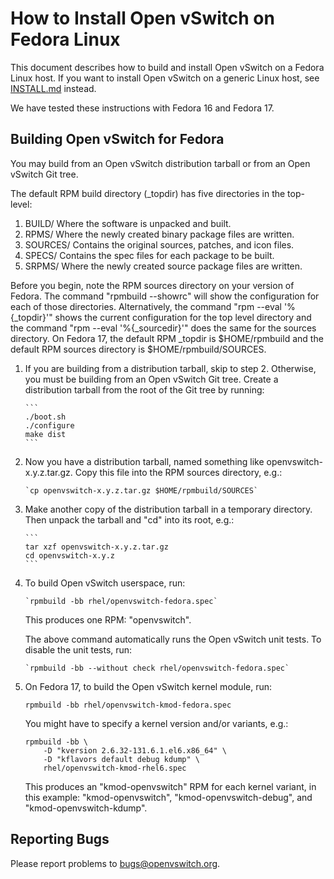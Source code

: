 How to Install Open vSwitch on Fedora Linux
===========================================

This document describes how to build and install Open vSwitch on a Fedora
Linux host.  If you want to install Open vSwitch on a generic Linux host,
see [INSTALL.md] instead.

We have tested these instructions with Fedora 16 and Fedora 17.

Building Open vSwitch for Fedora
--------------------------------

You may build from an Open vSwitch distribution tarball or from an
Open vSwitch Git tree.

The default RPM build directory (_topdir) has five directories in
the top-level:
1. BUILD/ Where the software is unpacked and built.
2. RPMS/ Where the newly created binary package files are written.
3. SOURCES/ Contains the original sources, patches, and icon files.
4. SPECS/ Contains the spec files for each package to be built.
5. SRPMS/ Where the newly created source package files are written.

Before you begin, note the RPM sources directory on your version of
Fedora.  The command "rpmbuild --showrc" will show the configuration
for each of those directories. Alternatively, the command "rpm --eval
 '%{_topdir}'" shows the current configuration for the top level
directory and the command "rpm --eval '%{_sourcedir}'" does the same
for the sources directory.  On Fedora 17, the default RPM _topdir is
$HOME/rpmbuild and the default RPM sources directory is
$HOME/rpmbuild/SOURCES.

1. If you are building from a distribution tarball, skip to step 2.
   Otherwise, you must be building from an Open vSwitch Git tree.
   Create a distribution tarball from the root of the Git tree by
   running:

       ```
       ./boot.sh
       ./configure
       make dist
	   ```

2. Now you have a distribution tarball, named something like
   openvswitch-x.y.z.tar.gz.  Copy this file into the RPM sources
   directory, e.g.:

       `cp openvswitch-x.y.z.tar.gz $HOME/rpmbuild/SOURCES`

3. Make another copy of the distribution tarball in a temporary
   directory.  Then unpack the tarball and "cd" into its root, e.g.:

       ```
       tar xzf openvswitch-x.y.z.tar.gz
       cd openvswitch-x.y.z
	   ```

4. To build Open vSwitch userspace, run:

       `rpmbuild -bb rhel/openvswitch-fedora.spec`

   This produces one RPM: "openvswitch".

   The above command automatically runs the Open vSwitch unit tests.
   To disable the unit tests, run:

       `rpmbuild -bb --without check rhel/openvswitch-fedora.spec`

5. On Fedora 17, to build the Open vSwitch kernel module, run:

	`rpmbuild -bb rhel/openvswitch-kmod-fedora.spec`

    You might have to specify a kernel version and/or variants, e.g.:

	```
	rpmbuild -bb \
		-D "kversion 2.6.32-131.6.1.el6.x86_64" \
		-D "kflavors default debug kdump" \
		rhel/openvswitch-kmod-rhel6.spec
	```

    This produces an "kmod-openvswitch" RPM for each kernel variant,
    in this example: "kmod-openvswitch", "kmod-openvswitch-debug", and
    "kmod-openvswitch-kdump".

Reporting Bugs
--------------

Please report problems to bugs@openvswitch.org.

[INSTALL.md]:INSTALL.md
